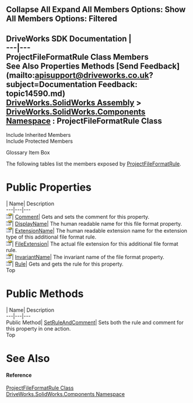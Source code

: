 Collapse All Expand All Members Options: Show All  Members Options: Filtered   
---  
DriveWorks SDK Documentation  |   
---|---  
ProjectFileFormatRule Class Members   
See Also Properties Methods [Send Feedback](mailto:apisupport@driveworks.co.uk?subject=Documentation Feedback: topic14590.md)  
[DriveWorks.SolidWorks Assembly](topic13342.md) > [DriveWorks.SolidWorks.Components Namespace](topic13925.md) : ProjectFileFormatRule Class  
---  
  
Include Inherited Members    
Include Protected Members  


Glossary Item Box

The following tables list the members exposed by [ProjectFileFormatRule](topic14590.md).

# Public Properties

| Name| Description  
---|---|---  
![Public Property](dotnetimages/publicProperty.gif)| [Comment](topic14597.md)| Gets and sets the comment for this property.   
![Public Property](dotnetimages/publicProperty.gif)| [DisplayName](topic14598.md)| The human readable name for this file format property.   
![Public Property](dotnetimages/publicProperty.gif)| [ExtensionName](topic14599.md)| The human readable extension name for the extension type of this additional file format rule.   
![Public Property](dotnetimages/publicProperty.gif)| [FileExtension](topic14600.md)| The actual file extension for this additional file format rule.   
![Public Property](dotnetimages/publicProperty.gif)| [InvariantName](topic14601.md)| The invariant name of the file format property.   
![Public Property](dotnetimages/publicProperty.gif)| [Rule](topic14602.md)| Gets and gets the rule for this property.   
Top

# Public Methods

| Name| Description  
---|---|---  
Public Method| [SetRuleAndComment](topic14596.md)| Sets both the rule and comment for this property in one action.   
Top

# See Also

#### Reference

[ProjectFileFormatRule Class](topic14590.md)   
[DriveWorks.SolidWorks.Components Namespace](topic13925.md)


